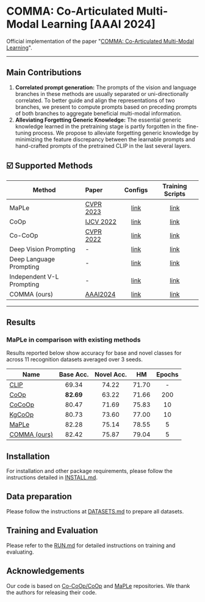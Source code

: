 # COMMA: Co-Articulated Multi-Modal Learning [AAAI 2024]

Official implementation of the paper "[COMMA: Co-Articulated Multi-Modal Learning]()".
<hr />

## Main Contributions

1) **Correlated prompt generation:** The prompts of the vision and language branches in these methods are usually separated or uni-directionally correlated. To better guide and align the representations of two branches, we present to compute prompts based on preceding prompts of both branches to aggregate beneficial multi-modal information.
2) **Alleviating Forgetting Generic Knowledge:** The essential generic knowledge learned in the pretraining stage is partly forgotten in the fine-tuning process. We propose to alleviate forgetting generic knowledge by minimizing the feature discrepancy between the learnable prompts and hand-crafted prompts of the pretrained CLIP in the last several layers.


## :ballot_box_with_check: Supported Methods

[comment]: <> (| Language Prompting            | MaPLe |  [link]&#40;configs/trainers/IVLP/vit_b16_c2_ep5_batch4_4ctx_language_only.yaml&#41;      |      |)

| Method                    | Paper                                         |                             Configs                             |          Training Scripts          |
|---------------------------|:----------------------------------------------|:---------------------------------------------------------------:|:----------------------------------:|
| MaPLe                     | [CVPR 2023](https://arxiv.org/abs/2210.03117)                                     | [link](configs/trainers/MaPLe/vit_b16_c2_ep5_batch4_2ctx.yaml)  |       [link](scripts/maple)        |
| CoOp                      | [IJCV 2022](https://arxiv.org/abs/2109.01134) |                  [link](configs/trainers/CoOp)                  |        [link](scripts/coop)        |
| Co-CoOp                   | [CVPR 2022](https://arxiv.org/abs/2203.05557) |                 [link](configs/trainers/CoCoOp)                 |       [link](scripts/cocoop)       |
| Deep Vision Prompting     | -                                             |    [link](configs/trainers/VPT/vit_b16_c2_ep5_batch4_4.yaml)    |        [link](scripts/vpt)         |
| Deep Language Prompting   | -                                             |                 [link](configs/trainers/IVLP/vit_b16_c2_ep5_batch4_4ctx_language_only.yaml)                  | [link](scripts/language-prompting) |
| Independent V-L Prompting | -                                             | [link](configs/trainers/IVLP/vit_b16_c2_ep5_batch4_2+2ctx.yaml) |  [link](scripts/independent-vlp)   |
| COMMA (ours) | [AAAI2024](()  )                                             | [link](configs/trainers/COMMA/vit_b16_c2_ep5_batch4_2+2ctx.yaml) |  [link](scripts/comma)   |
<hr />

## Results
### MaPLe in comparison with existing methods
Results reported below show accuracy for base and novel classes for across 11 recognition datasets averaged over 3 seeds.

| Name                                                      | Base Acc. | Novel Acc. |    HM     | Epochs | 
|-----------------------------------------------------------|:---------:|:----------:|:---------:|:------:|
| [CLIP](https://arxiv.org/abs/2103.00020)                  |   69.34   |   74.22    |   71.70   |   -    |  
| [CoOp](https://arxiv.org/abs/2109.01134)                  | **82.69** |   63.22    |   71.66   |  200   | 
| [CoCoOp](https://arxiv.org/abs/2203.05557) |   80.47   |   71.69    |   75.83   |   10   | 
| [KgCoOp](https://arxiv.org/abs/2303.13283) |   80.73   |   73.60    |   77.00   |   10  |  
| [MaPLe ](https://arxiv.org/abs/2210.03117)  |   82.28   | 75.14  | 78.55 |   5    |  
[ COMMA (ours)]()  |   82.42   | 75.87  | 79.04 |   5    |  

## Installation 
For installation and other package requirements, please follow the instructions detailed in [INSTALL.md](docs/INSTALL.md). 

## Data preparation
Please follow the instructions at [DATASETS.md](docs/DATASETS.md) to prepare all datasets.


## Training and Evaluation
Please refer to the [RUN.md](docs/RUN.md) for detailed instructions on training and evaluating.

## Acknowledgements

Our code is based on [Co-CoOp/CoOp](https://github.com/KaiyangZhou/CoOp) and [MaPLe](https://github.com/muzairkhattak/multimodal-prompt-learning) repositories. We thank the authors for releasing their code. 

